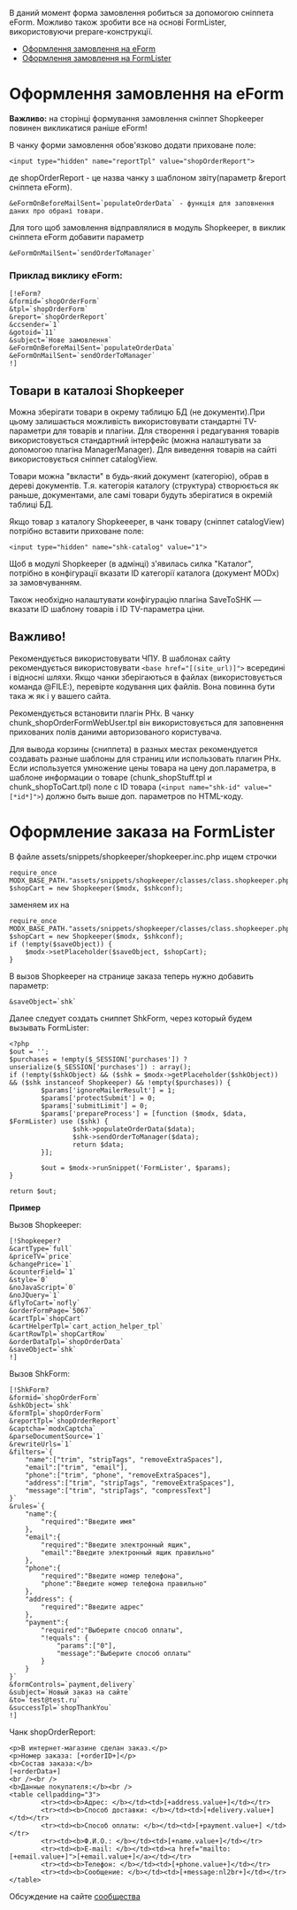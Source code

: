 В даний момент форма замовлення робиться за допомогою сніппета eForm. Можливо також зробити все на основі FormLister, використовуючи prepare-конструкції.

* <a href="#eform">Оформлення замовлення на eForm</a>
* <a href="#formlister">Оформлення замовлення на FormLister</a>


<h1 id="eform">Оформлення замовлення на eForm</h1>

**Важливо:** на сторінці формування замовлення сніппет Shopkeeper повинен викликатися раніше eForm!

В чанку форми замовлення обов'язково додати приховане поле:
```
<input type="hidden" name="reportTpl" value="shopOrderReport">
```
де shopOrderReport - це назва чанку з шаблоном звіту(параметр &report сніппета eForm).

```
&eFormOnBeforeMailSent=`populateOrderData` - функція для заповнення даних про обрані товари.
```

Для того щоб замовлення відправлялися в модуль Shopkeeper, в виклик сніппета eForm добавити параметр
```
&eFormOnMailSent=`sendOrderToManager`
```

### Приклад виклику eForm: ###
```
[!eForm?
&formid=`shopOrderForm`
&tpl=`shopOrderForm`
&report=`shopOrderReport`
&ccsender=`1`
&gotoid=`11`
&subject=`Нове замовлення`
&eFormOnBeforeMailSent=`populateOrderData`
&eFormOnMailSent=`sendOrderToManager`
!]
```

## Товари в каталозі Shopkeeper ##
Можна зберігати товари в окрему таблицю БД (не документи).При цьому залишається можливість використовувати стандартні TV-параметри для товарів и плагіни. Для створення і редагування товарів використовується стандартний інтерфейс (можна налаштувати за допомогою плагіна ManagerManager). Для виведення товарів на сайті використовується сніппет catalogView.

Товари можна "вкласти" в будь-який документ (категорію), обрав в дереві документів. Т.я. категорія каталогу (структура) створюється як раньше, документами, але самі товари будуть зберігатися в окремій таблиці БД.

Якщо товар з каталогу Shopkeeeper, в чанк товару (сніппет catalogView) потрібно вставити приховане поле: 

```
<input type="hidden" name="shk-catalog" value="1">
```
Щоб в модулі Shopkeeper (в адмінці) з'явилась силка "Каталог", потрібно в конфігурації вказати ID категорії каталога (документ MODx) за замовчуванням.

Також необхідно налаштувати конфігурацію плагіна SaveToSHK — вказати ID шаблону товарів і ID TV-параметра ціни.


## Важливо! ## 

Рекомендується використовувати ЧПУ. В шаблонах сайту рекомендується використовувати `<base href="[(site_url)]">` всередині <head> і відносні шляхи.
Якщо чанки зберігаються в файлах (використовується команда @FILE:), перевірте кодування цих файлів. Вона повинна бути така ж як і у вашего сайта.
  
Рекомендується встановити плагін PHx. В чанку chunk_shopOrderFormWebUser.tpl  він використовується для заповнення прихованих полів даними авторизованого користувача.
  
Для вывода корзины (сниппета) в разных местах рекомендуется создавать разные шаблоны для страниц или использовать плагин PHx.
Если используется умножение цены товара на цену доп.параметра, в шаблоне информации о товаре (chunk_shopStuff.tpl и chunk_shopToCart.tpl) поле с ID товара (`<input name="shk-id" value="[*id*]">`) должно быть выше доп. параметров по HTML-коду.


<h1 id="formlister">Оформление заказа на FormLister</h1>
В файле assets/snippets/shopkeeper/shopkeeper.inc.php ищем строчки

```
require_once MODX_BASE_PATH."assets/snippets/shopkeeper/classes/class.shopkeeper.php";
$shopCart = new Shopkeeper($modx, $shkconf);
```
заменяем их на 

```
require_once MODX_BASE_PATH."assets/snippets/shopkeeper/classes/class.shopkeeper.php";
$shopCart = new Shopkeeper($modx, $shkconf);
if (!empty($saveObject)) {
    $modx->setPlaceholder($saveObject, $shopCart);
}
```

В вызов Shopkeeper на странице заказа теперь нужно добавить параметр:

```
&saveObject=`shk`
```
Далее следует создать сниппет ShkForm, через который будем вызывать FormLister:

```
<?php
$out = '';
$purchases = !empty($_SESSION['purchases']) ? unserialize($_SESSION['purchases']) : array();
if (!empty($shkObject) && ($shk = $modx->getPlaceholder($shkObject)) && ($shk instanceof Shopkeeper) && !empty($purchases)) {
        $params['ignoreMailerResult'] = 1;
        $params['protectSubmit'] = 0;
        $params['submitLimit'] = 0;
        $params['prepareProcess'] = [function ($modx, $data, $FormLister) use ($shk) {
                $shk->populateOrderData($data); 
                $shk->sendOrderToManager($data);
                return $data;
        }];

        $out = $modx->runSnippet('FormLister', $params);
}

return $out;
```

**Пример**

Вызов Shopkeeper:

```
[!Shopkeeper?
&cartType=`full`
&priceTV=`price`
&changePrice=`1`
&counterField=`1`
&style=`0`
&noJavaScript=`0`
&noJQuery=`1`
&flyToCart=`nofly`
&orderFormPage=`5067`
&cartTpl=`shopCart`
&cartHelperTpl=`cart_action_helper_tpl`
&cartRowTpl=`shopCartRow`
&orderDataTpl=`shopOrderData`
&saveObject=`shk`
!]
```

Вызов ShkForm:

```
[!ShkForm?
&formid=`shopOrderForm`
&shkObject=`shk`
&formTpl=`shopOrderForm`
&reportTpl=`shopOrderReport`
&captcha=`modxCaptcha`
&parseDocumentSource=`1`
&rewriteUrls=`1`
&filters=`{
    "name":["trim", "stripTags", "removeExtraSpaces"],
    "email":["trim", "email"],
    "phone":["trim", "phone", "removeExtraSpaces"],
    "address":["trim", "stripTags", "removeExtraSpaces"],
    "message":["trim", "stripTags", "compressText"]
}`
&rules=`{
    "name":{
        "required":"Введите имя"
    },
    "email":{
        "required":"Введите электронный ящик",
        "email":"Введите электронный ящик правильно"
    },
    "phone":{
        "required":"Введите номер телефона",
        "phone":"Введите номер телефона правильно"
    },
    "address": {
        "required":"Введите адрес"
    },
    "payment":{
        "required":"Выберите способ оплаты",
        "!equals": {
            "params":["0"],
            "message":"Выберите способ оплаты"
        }
    }
}`
&formControls=`payment,delivery`
&subject=`Новый заказ на сайте`
&to=`test@test.ru`
&successTpl=`shopThankYou`
!]
```

Чанк shopOrderReport:

```
<p>В интернет-магазине сделан заказ.</p>
<p>Номер заказа: [+orderID+]</p>
<b>Состав заказа:</b>
[+orderData+]
<br /><br />
<b>Данные покупателя:</b><br />
<table cellpadding="3">
        <tr><td><b>Адрес: </b></td><td>[+address.value+]</td></tr>
        <tr><td><b>Способ доставки: </b></td><td>[+delivery.value+]</td></tr>
        <tr><td><b>Способ оплаты: </b></td><td>[+payment.value+] </td></tr>
        <tr><td><b>Ф.И.О.: </b></td><td>[+name.value+]</td></tr>
        <tr><td><b>E-mail: </b></td><td><a href="mailto:[+email.value+]">[+email.value+]</a></td></tr>
        <tr><td><b>Телефон: </b></td><td>[+phone.value+]</td></tr>
        <tr><td><b>Сообщение: </b></td><td>[+message:nl2br+]</td></tr>
</table>
```
Обсуждение на сайте [сообщества](http://modx.im/blog/fast-solution/5917.html)
